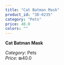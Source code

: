 ```yaml
---
title: "Cat Batman Mask"
product_id: "3D-0235"
category: "Pets"
price: 40.0
colors: ""
---
```


**Cat Batman Mask**

*Category*: Pets  
*Price*: ₪40.0

